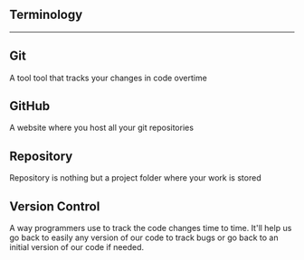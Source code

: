 ## Terminology
___

## Git
A tool tool that tracks your changes in code overtime

## GitHub
A website where you host all your git repositories

## Repository
Repository is nothing but a project folder where your work is stored

## Version Control
A way programmers use to track the code changes time to time. It'll help us go back to easily any version of our code to track bugs or go back to an initial version of our code if needed.



